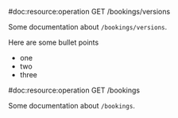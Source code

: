 #doc:resource:operation GET /bookings/versions

Some documentation about `/bookings/versions`.

Here are some bullet points

- one
- two
- three

#doc:resource:operation GET /bookings

Some documentation about `/bookings`.
